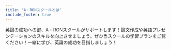 ```yaml
---
title: "A・RONスクールとは"
include_footer: true
---
```


英論の成功への鍵、A・RONスクールがサポートします！論文作成や英語プレゼンテーションのスキルを向上させましょう。ぜひ当スクールの学習プランをご覧ください！一緒に学び、英論の成功を目指しましょう！
